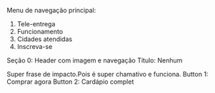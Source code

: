 Menu de navegação principal:
1. Tele-entrega 
2. Funcionamento 
3. Cidades atendidas
4. Inscreva-se


Seção 0: Header com imagem e navegação
Título: Nenhum

Super frase de impacto.Pois é super chamativo e funciona.
Button 1: Comprar agora
Button 2: Cardápio complet
